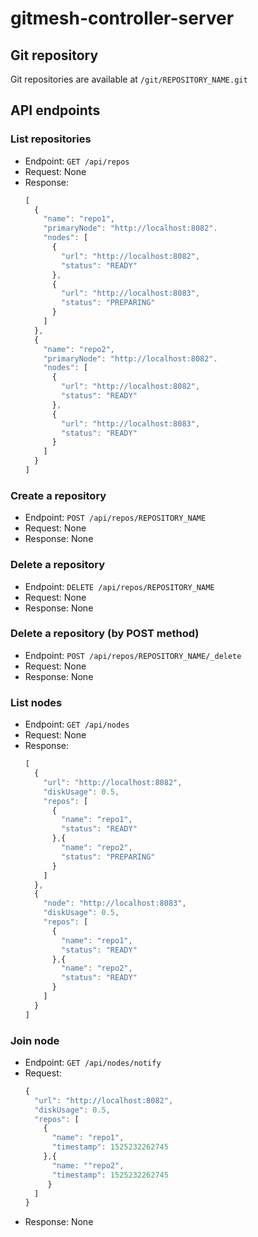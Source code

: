 gitmesh-controller-server
========

## Git repository

Git repositories are available at `/git/REPOSITORY_NAME.git`

## API endpoints

### List repositories

- Endpoint: `GET /api/repos`
- Request: None
- Response:
  ```javascript
  [
    {
      "name": "repo1",
      "primaryNode": "http://localhost:8082".
      "nodes": [
        {
          "url": "http://localhost:8082",
          "status": "READY"
        },
        {
          "url": "http://localhost:8083",
          "status": "PREPARING"
        }
      ]
    },
    {
      "name": "repo2",
      "primaryNode": "http://localhost:8082".
      "nodes": [
        {
          "url": "http://localhost:8082",
          "status": "READY"
        },
        {
          "url": "http://localhost:8083",
          "status": "READY"
        }
      ]
    }    
  ]
  ```

### Create a repository

- Endpoint: `POST /api/repos/REPOSITORY_NAME`
- Request: None
- Response: None

### Delete a repository

- Endpoint: `DELETE /api/repos/REPOSITORY_NAME`
- Request: None
- Response: None

### Delete a repository (by POST method)

- Endpoint: `POST /api/repos/REPOSITORY_NAME/_delete`
- Request: None
- Response: None

### List nodes

- Endpoint: `GET /api/nodes`
- Request: None
- Response:
  ```javascript
  [
    {
      "url": "http://localhost:8082",
      "diskUsage": 0.5,
      "repos": [
        {
          "name": "repo1",
          "status": "READY"
        },{
          "name": "repo2",
          "status": "PREPARING"
        }
      ]
    },
    {
      "node": "http://localhost:8083",
      "diskUsage": 0.5,
      "repos": [
        {
          "name": "repo1",
          "status": "READY"
        },{
          "name": "repo2",
          "status": "READY"
        }
      ]
    }
  ]
  ```

### Join node

- Endpoint: `GET /api/nodes/notify`
- Request:
  ```javascript
  {
    "url": "http://localhost:8082",
    "diskUsage": 0.5,
    "repos": [
      {
        "name": "repo1",
        "timestamp": 1525232262745
      },{
        "name: ""repo2",
        "timestamp": 1525232262745
       }
    ]
  }
  ```
- Response: None

